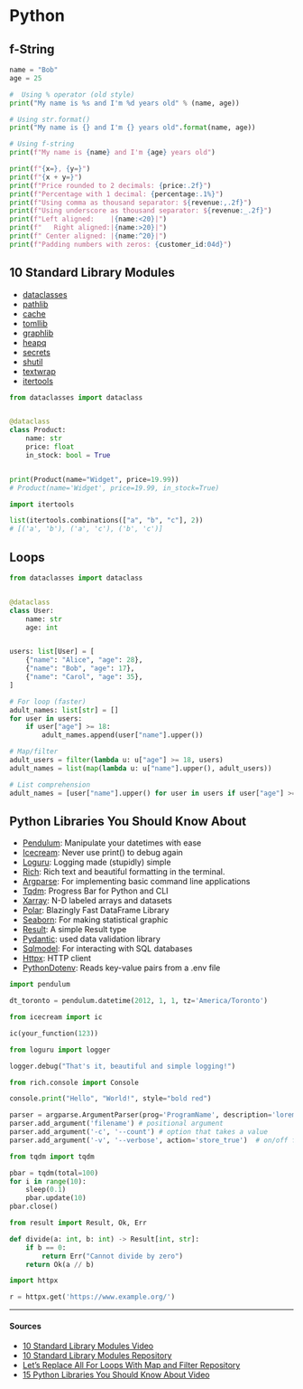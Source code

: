 # Python 

## f-String

```python 
name = "Bob"
age = 25

#  Using % operator (old style)
print("My name is %s and I'm %d years old" % (name, age)) 

# Using str.format()
print("My name is {} and I'm {} years old".format(name, age))  

# Using f-string
print(f"My name is {name} and I'm {age} years old") 
```

```python
print(f"{x=}, {y=}")
print(f"{x + y=}")
print(f"Price rounded to 2 decimals: {price:.2f}")
print(f"Percentage with 1 decimal: {percentage:.1%}")
print(f"Using comma as thousand separator: ${revenue:,.2f}")
print(f"Using underscore as thousand separator: ${revenue:_.2f}")
print(f"Left aligned:    |{name:<20}|")
print(f"   Right aligned:|{name:>20}|")
print(f" Center aligned: |{name:^20}|")
print(f"Padding numbers with zeros: {customer_id:04d}")
```

## 10 Standard Library Modules

- [dataclasses](https://docs.python.org/3/library/dataclasses.html)
- [pathlib](https://docs.python.org/3/library/pathlib.html)
- [cache](https://docs.python.org/3/library/functools.html)
- [tomllib](https://docs.python.org/3/library/tomllib.html)
- [graphlib](https://docs.python.org/3/library/graphlib.html)
- [heapq](https://docs.python.org/3/library/heapq.html)
- [secrets](https://docs.python.org/3/library/secrets.html)
- [shutil](https://docs.python.org/3/library/shutil.html)
- [textwrap](https://docs.python.org/3/library/textwrap.html)
- [itertools](https://docs.python.org/3/library/itertools.html) 

```python 
from dataclasses import dataclass


@dataclass
class Product:
    name: str
    price: float
    in_stock: bool = True


print(Product(name="Widget", price=19.99))
# Product(name='Widget', price=19.99, in_stock=True)

```
```python 
import itertools

list(itertools.combinations(["a", "b", "c"], 2))
# [('a', 'b'), ('a', 'c'), ('b', 'c')]
```

## Loops 

```python
from dataclasses import dataclass


@dataclass
class User:
    name: str
    age: int


users: list[User] = [
    {"name": "Alice", "age": 28},
    {"name": "Bob", "age": 17},
    {"name": "Carol", "age": 35},
]

# For loop (faster)
adult_names: list[str] = []
for user in users:
    if user["age"] >= 18:
        adult_names.append(user["name"].upper())

# Map/filter
adult_users = filter(lambda u: u["age"] >= 18, users)
adult_names = list(map(lambda u: u["name"].upper(), adult_users))

# List comprehension
adult_names = [user["name"].upper() for user in users if user["age"] >= 18]
```

## Python Libraries You Should Know About

- [Pendulum](https://pendulum.eustace.io): Manipulate your datetimes with ease
- [Icecream](https://github.com/gruns/icecream): Never use print() to debug again
- [Loguru](https://github.com/Delgan/loguru): Logging made (stupidly) simple
- [Rich](https://github.com/Textualize/rich): Rich text and beautiful formatting in the terminal.
- [Argparse](https://docs.python.org/3/library/argparse.html): For implementing basic command line applications
- [Tqdm](https://github.com/tqdm/tqdm): Progress Bar for Python and CLI
- [Xarray](https://github.com/pydata/xarray): N-D labeled arrays and datasets
- [Polar](https://www.pola.rs): Blazingly Fast DataFrame Library
- [Seaborn](https://github.com/mwaskom/seaborn): For making statistical graphic
- [Result](https://pypi.org/project/result): A simple Result type 
- [Pydantic](https://github.com/pydantic/pydantic): used data validation library
- [Sqlmodel](https://github.com/fastapi/sqlmodel): For interacting with SQL databases
- [Httpx](https://github.com/encode/httpx): HTTP client 
- [PythonDotenv](https://github.com/theskumar/python-dotenv): Reads key-value pairs from a .env file


```python
import pendulum

dt_toronto = pendulum.datetime(2012, 1, 1, tz='America/Toronto')
```

```python
from icecream import ic

ic(your_function(123))
```

```python
from loguru import logger

logger.debug("That's it, beautiful and simple logging!")
```

```python
from rich.console import Console

console.print("Hello", "World!", style="bold red")
```

```python
parser = argparse.ArgumentParser(prog='ProgramName', description='lorem..')
parser.add_argument('filename') # positional argument
parser.add_argument('-c', '--count') # option that takes a value
parser.add_argument('-v', '--verbose', action='store_true')  # on/off flag
```

```python
from tqdm import tqdm

pbar = tqdm(total=100)
for i in range(10):
    sleep(0.1)
    pbar.update(10)
pbar.close()
```

```python
from result import Result, Ok, Err

def divide(a: int, b: int) -> Result[int, str]:
    if b == 0:
        return Err("Cannot divide by zero")
    return Ok(a // b)
```

```python
import httpx

r = httpx.get('https://www.example.org/')
```


--- 

#### Sources

- [10 Standard Library Modules Video](https://www.youtube.com/watch?v=eZ9RqnkJxsk)
- [10 Standard Library Modules Repository](https://github.com/ArjanCodes/examples/tree/main/2025/standard)
- [Let’s Replace All For Loops With Map and Filter Repository](https://github.com/ArjanCodes/examples/blob/main/2025/map/basic_example.py)
- [15 Python Libraries You Should Know About Video](https://www.youtube.com/watch?v=o06MyVhYte4)
